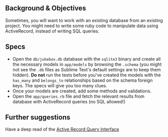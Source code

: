 ## Background & Objectives

Sometimes, you will want to work with an existing database from an existing project.
You might need to write some ruby code to manipulate data using ActiveRecord, instead
of writing SQL queries.

## Specs

- Open the `db/jukebox.db` database with the `sqlite3` binary and create all
the necessary models in `app/models` by browsing the `.schema` (you might not see the `.db` files as Sublime Text's default settings are to keep them hidden). **Do not** run
the tests before you've created the models with the `has_many` and `belongs_to`
relationships based on the schema foreign keys. The specs will give you too many clues.
- Once your models are created, add some methods and validations.
- Open the `app/queries.rb` file and fetch the relevant results from database with
ActiveRecord queries (no SQL allowed!)

## Further suggestions

Have a deep read of the [Active Record Query Interface](http://guides.rubyonrails.org/active_record_querying.html)
